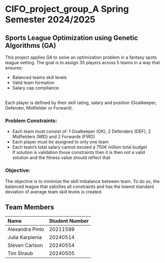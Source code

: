 # CIFO_project_group_A Spring Semester 2024/2025

## Sports League Optimization using Genetic Algorithms (GA)

This project applies GA to solve an optimization problem in a fantasy spots league setting. The goal is to assign 35 players across 5 teams in a way that ensures:
* Balanced teams skill levels
* Valid team formation
* Salary cap compliance.

<br> Each player is defined by their skill rating, salary and position (Goalkeeper, Defender, Midfielder or Forward). 

### **Problem Constraints:**
* Each team must consist of: 1 Goalkeeper (GK), 2 Defenders (DEF), 2 Midfielders (MID) and 2 Forwards (FWD)
* Each player must be assigned to only one team
* Each team’s total salary cannot exceed a  750€ million total budget
<br> If solution is validation those constraints then it is then not a valid solution and the fitness value should reflect that

### **Objective**:
The objective is to minimize the skill imbalance between team. To do so, the balanced league that satisfies all constraints and has the lowest standard deviation of average team skill levels is  created. 
 



## Team Members 

| Name              | Student Number | 
|:------------------|:----------------|
| Alexandra Pinto   | 20211599        | 
| Julia Karpienia   | 20240514        | 
| Steven Carlson  | 20240554   | 
| Tim Straub | 20240505   | 
